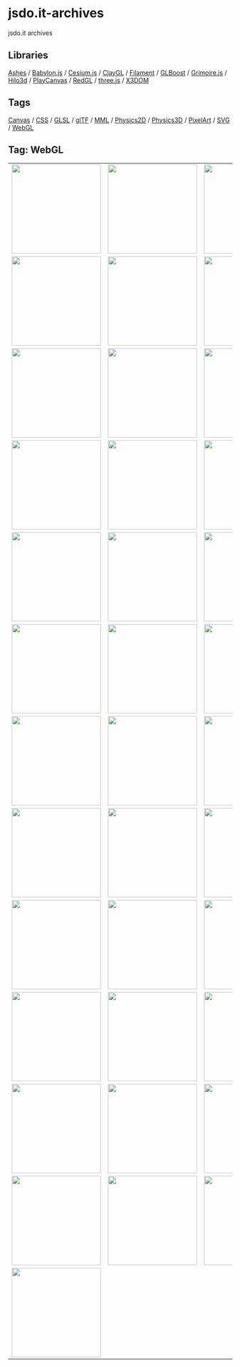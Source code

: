 # jsdo.it-archives
jsdo.it archives

## Libraries

[Ashes](../ashes) / [Babylon.js](../babylon.js) / [Cesium.js](../cesium.js) / [ClayGL](../claygl) / [Filament](../filament) / [GLBoost](../glboost)  / [Grimoire.js](../grimoire.js) / [Hilo3d](../hilo3d) / [PlayCanvas](../playcanvas) / [RedGL](../redgl) / [three.js](../three.js) / [X3DOM](../x3dom)

## Tags

[Canvas](../canvas) / [CSS](../css) / [GLSL](../glsl) / [glTF](../gltf) / [MML](../mml) / [Physics2D](../physics2d) / [Physics3D](../physics3d) / [PixelArt](../pixelart) / [SVG](../svg) / [WebGL](../webgl)

## Tag: WebGL

<table>
<tr>
<td><a href="https://cx20.github.io/jsdo.it-archives/cx20/oaQC" title="[簡易版] 30行で WebGL を試してみるテスト"><img src="https://cx20.github.io/jsdo.it-archives/screenshot/oaQC.jpg" width="200" height="200"></a></td>
<td><a href="https://cx20.github.io/jsdo.it-archives/cx20/vwnxi" title="[簡易版] WebGL で四角形を描いてみるテスト"><img src="https://cx20.github.io/jsdo.it-archives/screenshot/vwnxi.jpg" width="200" height="200"></a></td>
<td><a href="https://cx20.github.io/jsdo.it-archives/cx20/veHj" title="[簡易版] WebGL で四角形に色を付けてみるテスト"><img src="https://cx20.github.io/jsdo.it-archives/screenshot/veHj.jpg" width="200" height="200"></a></td>
<td><a href="https://cx20.github.io/jsdo.it-archives/cx20/fT6P" title="[簡易版] WebGL で四角形を分割してみるテスト"><img src="https://cx20.github.io/jsdo.it-archives/screenshot/fT6P.jpg" width="200" height="200"></a></td>
</tr>
<tr>
<td><a href="https://cx20.github.io/jsdo.it-archives/cx20/vtc5" title="[簡易版] WebGL で四角形を分割してみるテスト（その２）"><img src="https://cx20.github.io/jsdo.it-archives/screenshot/vtc5.jpg" width="200" height="200"></a></td>
<td><a href="https://cx20.github.io/jsdo.it-archives/cx20/bYto" title="[簡易版] WebGL で四角形を分割してみるテスト（その３）"><img src="https://cx20.github.io/jsdo.it-archives/screenshot/bYto.jpg" width="200" height="200"></a></td>
<td><a href="https://cx20.github.io/jsdo.it-archives/cx20/v2D1" title="[簡易版] WebGL で四角形を分割してみるテスト（その３）（改）"><img src="https://cx20.github.io/jsdo.it-archives/screenshot/v2D1.jpg" width="200" height="200"></a></td>
<td><a href="https://cx20.github.io/jsdo.it-archives/cx20/zUjs" title="[簡易版] WebGL で分割した四角形にテクスチャを貼り付けてみるテスト"><img src="https://cx20.github.io/jsdo.it-archives/screenshot/zUjs.jpg" width="200" height="200"></a></td>
</tr>
<tr>
<td><a href="https://cx20.github.io/jsdo.it-archives/cx20/puXG" title="[簡易版] WebGL で点をプロットしてみるテスト"><img src="https://cx20.github.io/jsdo.it-archives/screenshot/puXG.jpg" width="200" height="200"></a></td>
<td><a href="https://cx20.github.io/jsdo.it-archives/cx20/fPok" title="[簡易版] WebGL でサインカーブを描いてみるテスト"><img src="https://cx20.github.io/jsdo.it-archives/screenshot/fPok.jpg" width="200" height="200"></a></td>
<td><a href="https://cx20.github.io/jsdo.it-archives/cx20/dz02" title="[簡易版] WebGL で円を描いてみるテスト"><img src="https://cx20.github.io/jsdo.it-archives/screenshot/dz02.jpg" width="200" height="200"></a></td>
<td><a href="https://cx20.github.io/jsdo.it-archives/cx20/5vCG" title="[簡易版] WebGL で円を角度をつけて回転させてみるテスト"><img src="https://cx20.github.io/jsdo.it-archives/screenshot/5vCG.jpg" width="200" height="200"></a></td>
</tr>
<tr>
<td><a href="https://cx20.github.io/jsdo.it-archives/cx20/9Dru" title="[簡易版] WebGL でリサージュ図形を描いてみるテスト"><img src="https://cx20.github.io/jsdo.it-archives/screenshot/9Dru.jpg" width="200" height="200"></a></td>
<td><a href="https://cx20.github.io/jsdo.it-archives/cx20/gIb0" title="[簡易版] WebGL で球体を描いてみるテスト"><img src="https://cx20.github.io/jsdo.it-archives/screenshot/gIb0.jpg" width="200" height="200"></a></td>
<td><a href="https://cx20.github.io/jsdo.it-archives/cx20/iFeA" title="[簡易版] WebGL で球体を描いてみるテスト（その２）"><img src="https://cx20.github.io/jsdo.it-archives/screenshot/iFeA.jpg" width="200" height="200"></a></td>
<td><a href="https://cx20.github.io/jsdo.it-archives/cx20/kj5U" title="[簡易版] WebGL で立方体を回転させてみるテスト"><img src="https://cx20.github.io/jsdo.it-archives/screenshot/kj5U.jpg" width="200" height="200"></a></td>
</tr>
<tr>
<td><a href="https://cx20.github.io/jsdo.it-archives/cx20/mxFv" title="[簡易版] WebGL で Teapot を描いてみるテスト"><img src="https://cx20.github.io/jsdo.it-archives/screenshot/mxFv.jpg" width="200" height="200"></a></td>
<td><a href="https://cx20.github.io/jsdo.it-archives/cx20/rOZg" title="[簡易版] WebGL で Teapot に色を付けてみるテスト"><img src="https://cx20.github.io/jsdo.it-archives/screenshot/rOZg.jpg" width="200" height="200"></a></td>
<td><a href="https://cx20.github.io/jsdo.it-archives/cx20/x1NA" title="[簡易版] WebGL で Teapot に色を付けてみるテスト（その２）"><img src="https://cx20.github.io/jsdo.it-archives/screenshot/x1NA.jpg" width="200" height="200"></a></td>
<td><a href="https://cx20.github.io/jsdo.it-archives/cx20/cxmt" title="[簡易版] WebGL で Teapot にテクスチャを貼り付けてみるテスト"><img src="https://cx20.github.io/jsdo.it-archives/screenshot/cxmt.jpg" width="200" height="200"></a></td>
</tr>
<tr>
<td><a href="https://cx20.github.io/jsdo.it-archives/cx20/8H2X" title="[簡易版] WebGL で３次元関数をプロットしてみるテスト"><img src="https://cx20.github.io/jsdo.it-archives/screenshot/8H2X.jpg" width="200" height="200"></a></td>
<td><a href="https://cx20.github.io/jsdo.it-archives/cx20/wdgQ" title="[簡易版] WebGL で３次元関数をプロットしてみるテスト（その２）（改）"><img src="https://cx20.github.io/jsdo.it-archives/screenshot/wdgQ.jpg" width="200" height="200"></a></td>
<td><a href="https://cx20.github.io/jsdo.it-archives/cx20/fjNW" title="[簡易版] WebGL で３次元関数をプロットしてみるテスト（その２）（改2）"><img src="https://cx20.github.io/jsdo.it-archives/screenshot/fjNW.jpg" width="200" height="200"></a></td>
<td><a href="https://cx20.github.io/jsdo.it-archives/cx20/7HT1" title="[簡易版] WebGL で３次元関数をプロットしてみるテスト（その３）"><img src="https://cx20.github.io/jsdo.it-archives/screenshot/7HT1.jpg" width="200" height="200"></a></td>
</tr>
<tr>
<td><a href="https://cx20.github.io/jsdo.it-archives/cx20/uO5S" title="[簡易版] WebGL で３次元関数をプロットしてみるテスト（その４）"><img src="https://cx20.github.io/jsdo.it-archives/screenshot/uO5S.jpg" width="200" height="200"></a></td>
<td><a href="https://cx20.github.io/jsdo.it-archives/cx20/yYck" title="[簡易版] WebGL で３次元関数をプロットしてみるテスト（その５）"><img src="https://cx20.github.io/jsdo.it-archives/screenshot/yYck.jpg" width="200" height="200"></a></td>
<td><a href="https://cx20.github.io/jsdo.it-archives/cx20/2UUa" title="[簡易版] WebGL で３次元リサージュ図形に色を付けてみるテスト"><img src="https://cx20.github.io/jsdo.it-archives/screenshot/2UUa.jpg" width="200" height="200"></a></td>
<td><a href="https://cx20.github.io/jsdo.it-archives/cx20/qSiE" title="[簡易版] WebGL で小惑星をプロットしてみるテスト"><img src="https://cx20.github.io/jsdo.it-archives/screenshot/qSiE.jpg" width="200" height="200"></a></td>
</tr>
<tr>
<td><a href="https://cx20.github.io/jsdo.it-archives/cx20/cmlG" title="[簡易版] WebGL で小惑星をプロットしてみるテスト（その２）"><img src="https://cx20.github.io/jsdo.it-archives/screenshot/cmlG.jpg" width="200" height="200"></a></td>
<td><a href="https://cx20.github.io/jsdo.it-archives/cx20/GNaf" title="[簡易版] WebGL で小惑星をプロットしてみるテスト（その３）"><img src="https://cx20.github.io/jsdo.it-archives/screenshot/GNaf.jpg" width="200" height="200"></a></td>
<td><a href="https://cx20.github.io/jsdo.it-archives/cx20/1Z18" title="[簡易版] WebGL で小惑星をプロットしてみるテスト（その３）"><img src="https://cx20.github.io/jsdo.it-archives/screenshot/1Z18.jpg" width="200" height="200"></a></td>
<td><a href="https://cx20.github.io/jsdo.it-archives/cx20/yWWx" title="[簡易版] WebGL で火星の衛星フォボスをプロットしてみるテスト"><img src="https://cx20.github.io/jsdo.it-archives/screenshot/yWWx.jpg" width="200" height="200"></a></td>
</tr>
<tr>
<td><a href="https://cx20.github.io/jsdo.it-archives/cx20/yIKo" title="[簡易版] WebGL で小惑星に光を当ててみるテスト"><img src="https://cx20.github.io/jsdo.it-archives/screenshot/yIKo.jpg" width="200" height="200"></a></td>
<td><a href="https://cx20.github.io/jsdo.it-archives/cx20/8hau" title="[簡易版] WebGL で小惑星に光を当ててみるテスト（改）"><img src="https://cx20.github.io/jsdo.it-archives/screenshot/8hau.jpg" width="200" height="200"></a></td>
<td><a href="https://cx20.github.io/jsdo.it-archives/cx20/M3r1" title="[簡易版] WebGL で小惑星に光を当ててみるテスト（その３改）"><img src="https://cx20.github.io/jsdo.it-archives/screenshot/M3r1.jpg" width="200" height="200"></a></td>
<td><a href="https://cx20.github.io/jsdo.it-archives/cx20/q4Uk" title="[簡易版] WebGL で立方体に光を当ててみるテスト（調整中）"><img src="https://cx20.github.io/jsdo.it-archives/screenshot/q4Uk.jpg" width="200" height="200"></a></td>
</tr>
<tr>
<td><a href="https://cx20.github.io/jsdo.it-archives/cx20/gv10" title="[簡易版] WebGL で立方体に光を当ててみるテスト（フラットシェーディング編）"><img src="https://cx20.github.io/jsdo.it-archives/screenshot/gv10.jpg" width="200" height="200"></a></td>
<td><a href="https://cx20.github.io/jsdo.it-archives/cx20/UlyJ" title="[簡易版] WebGL で100万パーティクルを表示してみるテスト"><img src="https://cx20.github.io/jsdo.it-archives/screenshot/UlyJ.jpg" width="200" height="200"></a></td>
<td><a href="https://cx20.github.io/jsdo.it-archives/cx20/iIUA" title="[簡易版] WebGL で100万パーティクルを表示してみるテスト（改）"><img src="https://cx20.github.io/jsdo.it-archives/screenshot/iIUA.jpg" width="200" height="200"></a></td>
<td><a href="https://cx20.github.io/jsdo.it-archives/cx20/dglF" title="[簡易版] WebGL で地理院地図3Dデータをプロットしてみるテスト"><img src="https://cx20.github.io/jsdo.it-archives/screenshot/dglF.jpg" width="200" height="200"></a></td>
</tr>
<tr>
<td><a href="https://cx20.github.io/jsdo.it-archives/cx20/dha5" title="[簡易版] WebGL で地理院地図3Dデータをプロットしてみるテスト（その２）"><img src="https://cx20.github.io/jsdo.it-archives/screenshot/dha5.jpg" width="200" height="200"></a></td>
<td><a href="https://cx20.github.io/jsdo.it-archives/cx20/qtgW" title="[簡易版] WebGL で地理院地図3Dデータをプロットしてみるテスト（HeightMap 編）"><img src="https://cx20.github.io/jsdo.it-archives/screenshot/qtgW.jpg" width="200" height="200"></a></td>
<td><a href="https://cx20.github.io/jsdo.it-archives/cx20/bvIU" title="[簡易版] WebGL で写真を HeightMap に使ってみるテスト"><img src="https://cx20.github.io/jsdo.it-archives/screenshot/bvIU.jpg" width="200" height="200"></a></td>
<td><a href="https://cx20.github.io/jsdo.it-archives/cx20/cnkB" title="[簡易版] WebGL で写真を HeightMap に使ってみるテスト（その２）"><img src="https://cx20.github.io/jsdo.it-archives/screenshot/cnkB.jpg" width="200" height="200"></a></td>
</tr>
<tr>
<td><a href="https://cx20.github.io/jsdo.it-archives/cx20/CVyQ" title="[WebGL] きのこの山、たけのこの里の断面図を HeightMap に使ってみるテスト"><img src="https://cx20.github.io/jsdo.it-archives/screenshot/CVyQ.jpg" width="200" height="200"></a></td>
<td><a href="https://cx20.github.io/jsdo.it-archives/cx20/il5V" title="[簡易版] WebGL でフォントをプロットしてみるテスト"><img src="https://cx20.github.io/jsdo.it-archives/screenshot/il5V.jpg" width="200" height="200"></a></td>
<td><a href="https://cx20.github.io/jsdo.it-archives/cx20/vI7h" title="[簡易版] WebGL でフォントをプロットしてみるテスト（その２）"><img src="https://cx20.github.io/jsdo.it-archives/screenshot/vI7h.jpg" width="200" height="200"></a></td>
<td><a href="https://cx20.github.io/jsdo.it-archives/cx20/9oQB" title="[簡易版] WebGL でフォントをプロットしてみるテスト（その３）"><img src="https://cx20.github.io/jsdo.it-archives/screenshot/9oQB.jpg" width="200" height="200"></a></td>
</tr>
<tr>
<td><a href="https://cx20.github.io/jsdo.it-archives/cx20/cRQ1" title="[簡易版] WebGL でフォントをプロットしてみるテスト（その４）"><img src="https://cx20.github.io/jsdo.it-archives/screenshot/cRQ1.jpg" width="200" height="200"></a></td>
<td></td>
<td></td>
<td></td>
</tr>
</table>

